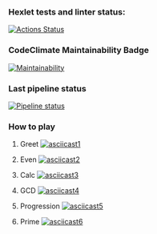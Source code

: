 ### Hexlet tests and linter status:
[![Actions Status](https://github.com/ya-makariy/java-project-lvl1/workflows/hexlet-check/badge.svg)](https://github.com/ya-makariy/java-project-lvl1/actions)

### CodeClimate Maintainability Badge
[![Maintainability](https://api.codeclimate.com/v1/badges/c5a301a07072a63be82c/maintainability)](https://codeclimate.com/github/ya-makariy/java-project-lvl1/maintainability)

### Last pipeline status
[![Pipeline status](https://github.com/ya-makariy/java-project-lvl1/workflows/build-app/badge.svg)](https://github.com/ya-makariy/java-project-lvl1/actions)

### How to play
1. Greet
[![asciicast1](https://asciinema.org/a/449947.png)](https://asciinema.org/a/449947)

2. Even
[![asciicast2](https://asciinema.org/a/449948.png)](https://asciinema.org/a/449948)

3. Calc
[![asciicast3](https://asciinema.org/a/449949.png)](https://asciinema.org/a/449949)

4. GCD
[![asciicast4](https://asciinema.org/a/449950.png)](https://asciinema.org/a/449950)

5. Progression
[![asciicast5](https://asciinema.org/a/449951.png)](https://asciinema.org/a/449951)

6. Prime
[![asciicast6](https://asciinema.org/a/449952.png)](https://asciinema.org/a/449952)